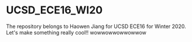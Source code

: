 # UCSD_ECE16_WI20
The repository belongs to Haowen Jiang for UCSD ECE16 for Winter 2020.
Let's make something really cool!!
wowwowwowwowwow